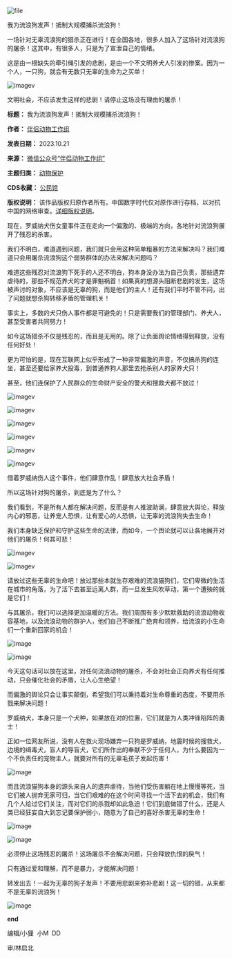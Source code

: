 ![file](https://chinadigitaltimes.net/chinese/files/2023/10/image-1697882986482.png)


我为流浪狗发声！抵制大规模捕杀流浪狗！


一场针对无辜流浪狗的猎杀正在进行！在全国各地，很多人加入了这场针对流浪狗的屠杀！这其中，有很多人，只是为了宣泄自己的情绪。


这是由一根缺失的牵引绳引发的悲剧，是由一个不文明养犬人引发的惨案。因为一个人，一只狗，就会有无数只无辜的生命为之买单！


![imagev](https://chinadigitaltimes.net/chinese/files/2023/10/post-701320-6533a45c8d09d.)


文明社会，不应该发生这样的悲剧！请停止这场没有理由的屠杀！




**标题：** 我为流浪狗发声！抵制大规模捕杀流浪狗！  

**作者：** [伴侣动物工作组](https://chinadigitaltimes.net/space/伴侣动物工作组)  

**发表日期：** 2023.10.21  

**来源：** [微信公众号“伴侣动物工作组”](https://web.archive.org/web/https://mp.weixin.qq.com/s/IIWHH-neJdAQ-Ob06-zr6Q)  

**主题归类：** [动物保护](https://chinadigitaltimes.net/space/动物保护)  

**CDS收藏：** [公民馆](https://chinadigitaltimes.net/space/%E5%85%AC%E6%B0%91%E9%A6%86)  

**版权说明：** 该作品版权归原作者所有。中国数字时代仅对原作进行存档，以对抗中国的网络审查。[详细版权说明](https://chinadigitaltimes.net/chinese/copyright)。


现在，罗威纳犬伤女童事件正在走向一个偏激的、极端的方向，各地针对流浪狗展开了残忍的杀害。


我们不明白，难道遇到问题，我们就只会用这种简单粗暴的方法来解决吗？我们难道只会用屠杀流浪狗这个弱势群体的办法来解决问题吗？


难道这些残忍对流浪狗下死手的人还不明白，狗本身没办法为自己负责，那些遗弃虐待的，那些不规范养犬的才是罪魁祸首！如果真的想源头阻断悲剧的发生，这场被声讨的对象，不应该是无辜的狗，而是他们的主人！还有我们平时不管不问，出了问题就想杀狗转移矛盾的管理机关！


事实上，多数的犬只伤人事件都是可避免的！只是需要我们的管理部门、养犬人，甚至受害者共同努力！


如今这场猎杀不仅是残忍的，而且是无用的。除了让负面舆论情绪得到释放，没有任何好处！


更为可怕的是，现在互联网上似乎形成了一种非常偏激的声音，不仅搞杀狗的连坐，甚至还要给家养犬投毒，到普通养狗人那里去抢杀别人的家养犬只！


甚至，他们连保护了人民群众的生命财产安全的警犬和搜救犬都不放过！


![imagev](https://chinadigitaltimes.net/chinese/files/2023/10/post-701320-6533a45c9818a.)


![imagev](https://chinadigitaltimes.net/chinese/files/2023/10/post-701320-6533a45ca4439.)


![imagev](https://chinadigitaltimes.net/chinese/files/2023/10/post-701320-6533a45cafe2b.)


![imagev](https://chinadigitaltimes.net/chinese/files/2023/10/post-701320-6533a45cb8ea2.)


![imagev](https://chinadigitaltimes.net/chinese/files/2023/10/post-701320-6533a45cc5585.)


![imagev](https://chinadigitaltimes.net/chinese/files/2023/10/post-701320-6533a45ccc974.)


借着罗威纳伤人这个事件，他们肆意作乱！肆意放大社会矛盾！


所以这场针对狗的屠杀，到底是为了什么？


我们看到，不是所有人都在解决问题，反而是有人推波助澜，肆意放大舆论，释放内心的邪恶，让养宠人恐惧，让有爱心的人恐惧，让无辜的流浪狗失去生命！


我们本身缺乏保护和守护这些生命的法律，而如今，一个舆论就可以让各地展开对他们的屠杀！何其可悲！


![imagev](https://chinadigitaltimes.net/chinese/files/2023/10/post-701320-6533a45cd73be.)


![imagev](https://chinadigitaltimes.net/chinese/files/2023/10/post-701320-6533a45ce0031.)


请放过这些无辜的生命吧！放过那些本就生存艰难的流浪猫狗们，它们卑微的生活在城市的角落，为了活下去甚至远离人群，而一旦发生风吹草动，第一个遭殃的就是它们！


与其屠杀，我们可以选择更加温暖的方法。我们周围有多少默默救助的流浪动物收容基地，以及流浪动物的群护人，他们自己不断推广绝育和领养，给流浪的小生命们一个重新回家的机会！


![image](https://chinadigitaltimes.net/chinese/files/2023/10/post-701320-6533a45ce917e.)


![image](https://chinadigitaltimes.net/chinese/files/2023/10/post-701320-6533a45cf1d8f.)


今天这句话可以放在这里，对任何流浪动物的屠杀，不会对社会正向养犬有任何推动，只会催化社会的矛盾，让人心生绝望！


而偏激的舆论只会让事实颠倒，希望我们可以秉持着对生命尊重的态度，不要用杀戮来解决问题！


罗威纳犬，本身只是一个犬种，如果放在对的位置，它们就是为人类冲锋陷阵的勇士！


正如一位网友所说，没有人在救火现场嫌弃一只狗是罗威纳，地震时候的搜救犬，边境的缉毒犬，盲人的导盲犬，它们所作出的奉献不少于任何人，为什么要因为一个不负责任的宠物主人，就要对所有的无辜毛孩子发起伤害！


![image](https://chinadigitaltimes.net/chinese/files/2023/10/post-701320-6533a45d07040.)


而且流浪猫狗本身的源头来自人的遗弃虐待，当他们受伤害躺在地上慢慢等死，当它们被人抛弃无家可归，当它们艰难的在这个时间寻找一个活下去的机会，我们有几个人给过它们关注，而对它们的杀戮却如此急迫！它们到底做错了什么，还是人类已经狂妄自大到忘记要保护弱小，随意为了自己的喜好杀害无辜的生命！


![image](https://chinadigitaltimes.net/chinese/files/2023/10/post-701320-6533a45d10ff5.)


![image](https://chinadigitaltimes.net/chinese/files/2023/10/post-701320-6533a45d1bf5e.)


必须停止这场残忍的屠杀！这场屠杀不会解决问题，只会释放仇恨的戾气！


只有通过爱和理解，而不是暴力，才能解决问题！


转发出去！一起为无辜的狗子发声！不要用悲剧来弥补悲剧！这一切的错，从来都不是无辜的流浪狗！


![image](https://chinadigitaltimes.net/chinese/files/2023/10/post-701320-6533a45d253db.)


**end** 


编辑/小狸  小M  DD


审/林启北

